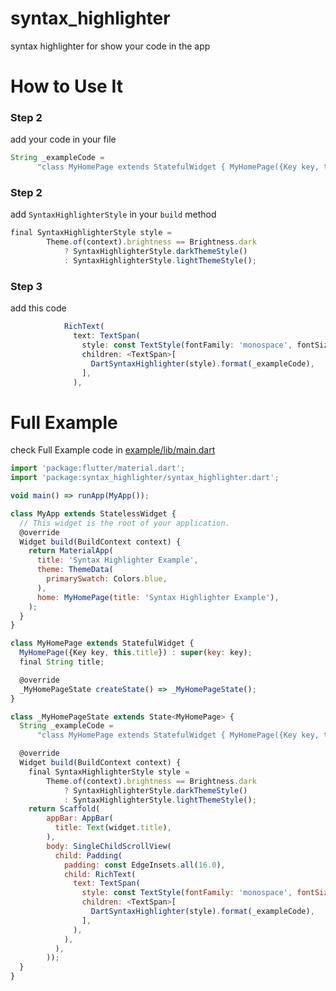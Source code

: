 # syntax_highlighter

syntax highlighter for show your code in the app

# How to Use It

### Step 2

add your code in your file

```javascript
String _exampleCode =
      "class MyHomePage extends StatefulWidget { MyHomePage({Key key, this.title}) : super(key: key); final String title; @override _MyHomePageState createState() => _MyHomePageState();}";
```

### Step 2

add `SyntaxHighlighterStyle` in your `build` method

```javascript
final SyntaxHighlighterStyle style =
        Theme.of(context).brightness == Brightness.dark
            ? SyntaxHighlighterStyle.darkThemeStyle()
            : SyntaxHighlighterStyle.lightThemeStyle();
```

### Step 3

add this code

```javascript
            RichText(
              text: TextSpan(
                style: const TextStyle(fontFamily: 'monospace', fontSize: 10.0),
                children: <TextSpan>[
                  DartSyntaxHighlighter(style).format(_exampleCode),
                ],
              ),
```

# Full Example

check Full Example code in [example/lib/main.dart](https://github.com/viztushar/syntax_highlighter/blob/master/example/lib/main.dart)

```javascript
import 'package:flutter/material.dart';
import 'package:syntax_highlighter/syntax_highlighter.dart';

void main() => runApp(MyApp());

class MyApp extends StatelessWidget {
  // This widget is the root of your application.
  @override
  Widget build(BuildContext context) {
    return MaterialApp(
      title: 'Syntax Highlighter Example',
      theme: ThemeData(
        primarySwatch: Colors.blue,
      ),
      home: MyHomePage(title: 'Syntax Highlighter Example'),
    );
  }
}

class MyHomePage extends StatefulWidget {
  MyHomePage({Key key, this.title}) : super(key: key);
  final String title;

  @override
  _MyHomePageState createState() => _MyHomePageState();
}

class _MyHomePageState extends State<MyHomePage> {
  String _exampleCode =
      "class MyHomePage extends StatefulWidget { MyHomePage({Key key, this.title}) : super(key: key); final String title; @override _MyHomePageState createState() => _MyHomePageState();}";

  @override
  Widget build(BuildContext context) {
    final SyntaxHighlighterStyle style =
        Theme.of(context).brightness == Brightness.dark
            ? SyntaxHighlighterStyle.darkThemeStyle()
            : SyntaxHighlighterStyle.lightThemeStyle();
    return Scaffold(
        appBar: AppBar(
          title: Text(widget.title),
        ),
        body: SingleChildScrollView(
          child: Padding(
            padding: const EdgeInsets.all(16.0),
            child: RichText(
              text: TextSpan(
                style: const TextStyle(fontFamily: 'monospace', fontSize: 10.0),
                children: <TextSpan>[
                  DartSyntaxHighlighter(style).format(_exampleCode),
                ],
              ),
            ),
          ),
        ));
  }
}

```